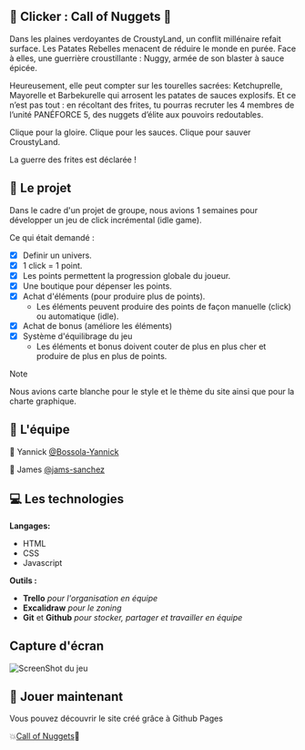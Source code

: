 ## 🍟 Clicker : Call of Nuggets 🍗

Dans les plaines verdoyantes de CroustyLand, un conflit millénaire refait surface. Les Patates Rebelles menacent de réduire le monde en purée. Face à elles, une guerrière croustillante : Nuggy, armée de son blaster à sauce épicée.

Heureusement, elle peut compter sur les tourelles sacrées: Ketchuprelle, Mayorelle et Barbekurelle qui arrosent les patates de sauces explosifs. Et ce n’est pas tout : en récoltant des frites, tu pourras recruter les 4 membres de l’unité PANÉFORCE 5, des nuggets d’élite aux pouvoirs redoutables.

Clique pour la gloire. Clique pour les sauces. Clique pour sauver CroustyLand.

La guerre des frites est déclarée ! 

## 📓 Le projet 

Dans le cadre d'un projet de groupe, nous avions 1 semaines pour développer un jeu de click incrémental (idle game).

Ce qui était demandé :

- [x] Definir un univers.
- [x] 1 click = 1 point.
- [x] Les points permettent la progression globale du joueur.
- [x] Une boutique pour dépenser les points.
- [x] Achat d'éléments (pour produire plus de points).
  - Les éléments peuvent produire des points de façon manuelle (click) ou automatique (idle).
- [x] Achat de bonus (améliore les éléments)
- [x] Système d'équilibrage du jeu
  - Les éléments et bonus doivent couter de plus en plus cher et produire de plus en plus de points.
   
> [!NOTE]
> Nous avions carte blanche pour le style et le thème du site ainsi que pour la charte graphique.

## 💪 L'équipe 

👤 Yannick [@Bossola-Yannick](https://github.com/bossola-yannick)

👤 James [@jams-sanchez](https://github.com/jams-sanchez)

## 💻 Les technologies 

**Langages:**

- HTML
- CSS
- Javascript

**Outils :**
  
- **Trello** _pour l'organisation en équipe_
- **Excalidraw** _pour le zoning_
- **Git** et **Github** _pour stocker, partager et travailler en équipe_

## Capture d'écran

![ScreenShot du jeu](/asset/img/screenshot.png)

## 👀 Jouer maintenant

Vous pouvez découvrir le site créé grâce à Github Pages

💥[Call of Nuggets](https://yannick-bossola.students-laplateforme.io/clicker/)🍗
